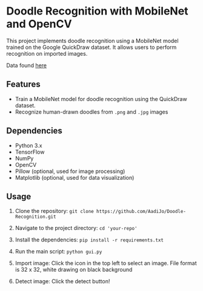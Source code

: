 # Doodle Recognition with MobileNet and OpenCV

This project implements doodle recognition using a MobileNet model trained on the Google QuickDraw dataset. It allows users to perform recognition on imported images.

Data found [here](https://console.cloud.google.com/storage/browser/quickdraw_dataset/full/numpy_bitmap;tab=objects?prefix=&forceOnObjectsSortingFiltering=false)

## Features

- Train a MobileNet model for doodle recognition using the QuickDraw dataset.
- Recognize human-drawn doodles from `.png` and `.jpg` images

## Dependencies

- Python 3.x
- TensorFlow
- NumPy
- OpenCV
- Pillow (optional, used for image processing)
- Matplotlib (optional, used for data visualization)

## Usage

1. Clone the repository:
`git clone https://github.com/AadiJo/Doodle-Recognition.git`

2. Navigate to the project directory:
`cd 'your-repo'`

3. Install the dependencies:
`pip install -r requirements.txt`

4. Run the main script:
`python gui.py`

5. Import image:
Click the icon in the top left to select an image. File format is 32 x 32, white drawing on black background

6. Detect image:
Click the detect button!
